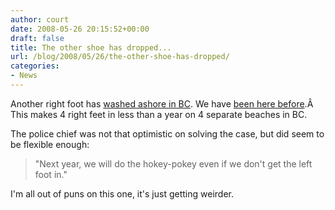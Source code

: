 ```yaml
---
author: court
date: 2008-05-26 20:15:52+00:00
draft: false
title: The other shoe has dropped...
url: /blog/2008/05/26/the-other-shoe-has-dropped/
categories:
- News
---
```


Another right foot has [washed ashore in BC](http://cnews.canoe.ca/CNEWS/WeirdNews/2008/05/26/5669321-cp.html). We have [been here before](http://www.vallentyne.com/blog/2008/02/18/left-foot-check-right-foot-crap-not-again/).Â  This makes 4 right feet in less than a year on 4 separate beaches in BC.

The police chief was not that optimistic on solving the case, but did seem to be flexible enough:


<blockquote>"Next year, we will do the hokey-pokey even if we don't get the left foot in."</blockquote>


I'm all out of puns on this one, it's just getting weirder.
